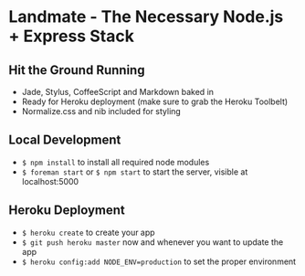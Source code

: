 # Landmate - The Necessary Node.js + Express Stack

## Hit the Ground Running

* Jade, Stylus, CoffeeScript and Markdown baked in
* Ready for Heroku deployment (make sure to grab the Heroku Toolbelt)
* Normalize.css and nib included for styling

## Local Development

* `$ npm install` to install all required node modules
* `$ foreman start` or `$ npm start` to start the server, visible at localhost:5000

## Heroku Deployment

* `$ heroku create` to create your app
* `$ git push heroku master` now and whenever you want to update the app
* `$ heroku config:add NODE_ENV=production` to set the proper environment
